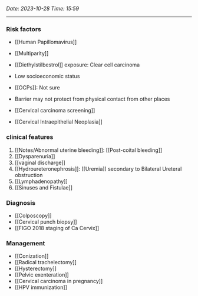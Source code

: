*Date: 2023-10-28*
*Time: 15:59* 

---
### Risk factors
- [[Human Papillomavirus]] 
- [[Multiparity]] 
- [[Diethylstilbestrol]] exposure: Clear cell carcinoma
- Low socioeconomic status
- [[OCPs]]: Not sure 
- Barrier may not protect from physical contact from other places 

- [[Cervical carcinoma screening]] 
- [[Cervical Intraepithelial Neoplasia]]

### clinical features
1. [[Notes/Abnormal uterine bleeding]]: [[Post-coital bleeding]] 
2. [[Dysparenuria]] 
3. [[vaginal discharge]] 
4. [[Hydroureteronephrosis]]: [[Uremia]] secondary to Bilateral Ureteral obstruction 
5. [[Lymphadenopathy]] 
6. [[Sinuses and Fistulae]] 

### Diagnosis
- [[Colposcopy]]
- [[Cervical punch biopsy]]
- [[FIGO 2018 staging of Ca Cervix]] 

### Management
- [[Conization]]
- [[Radical trachelectomy]]
- [[Hysterectomy]] 
- [[Pelvic exenteration]] 
- [[Cervical carcinoma in pregnancy]] 
- [[HPV immunization]] 